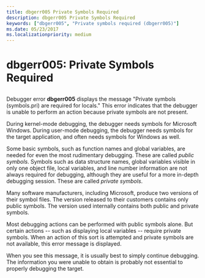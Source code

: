 ```yaml
---
title: dbgerr005 Private Symbols Required
description: dbgerr005 Private Symbols Required
keywords: ["dbgerr005", "Private symbols required (dbgerr005)"]
ms.date: 05/23/2017
ms.localizationpriority: medium
---
```


# dbgerr005: Private Symbols Required


## <span id="ddk_dbgerr005_dbg"></span><span id="DDK_DBGERR005_DBG"></span>


Debugger error **dbgerr005** displays the message "Private symbols (symbols.pri) are required for locals." This error indicates that the debugger is unable to perform an action because private symbols are not present.

During kernel-mode debugging, the debugger needs symbols for Microsoft Windows. During user-mode debugging, the debugger needs symbols for the target application, and often needs symbols for Windows as well.

Some basic symbols, such as function names and global variables, are needed for even the most rudimentary debugging. These are called *public symbols*. Symbols such as data structure names, global variables visible in only one object file, local variables, and line number information are not always required for debugging, although they are useful for a more in-depth debugging session. These are called *private symbols*.

Many software manufacturers, including Microsoft, produce two versions of their symbol files. The version released to their customers contains only public symbols. The version used internally contains both public and private symbols.

Most debugging actions can be performed with public symbols alone. But certain actions -- such as displaying local variables -- require private symbols. When an action of this sort is attempted and private symbols are not available, this error message is displayed.

When you see this message, it is usually best to simply continue debugging. The information you were unable to obtain is probably not essential to properly debugging the target.

 

 





